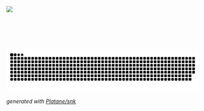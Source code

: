 <div align="center">
  <p>
    <a href="https://counter.jiangcheng.site/">
      <img src="https://counter.jiangcheng.site/api/counter/asukacc_github?type=asoul" height="100" style="display: block; margin: 0 auto;">
    </a>
  </p>
</div>

<picture>
   <source media="(prefers-color-scheme: dark)" srcset="https://github.com/AsukaCC/AsukaCC/blob/output/github-contribution-grid-snake-dark.svg" />
   <source media="(prefers-color-scheme: light)" srcset="https://github.com/AsukaCC/AsukaCC/blob/output/github-contribution-grid-snake.svg" />
   <img alt="github contribution grid snake animation" src="https://github.com/AsukaCC/AsukaCC/blob/output/github-contribution-grid-snake.svg">
</picture>


_generated with [Platane/snk](https://github.com/Platane/snk)_
